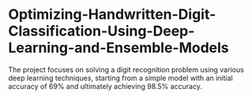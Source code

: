 # Optimizing-Handwritten-Digit-Classification-Using-Deep-Learning-and-Ensemble-Models
The project focuses on solving a digit recognition problem using various deep learning techniques, starting from a simple model with an initial accuracy of 69% and ultimately achieving 98.5% accuracy.
